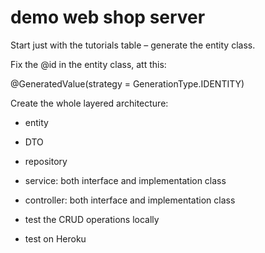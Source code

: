 # demo web shop server

Start just with the tutorials table – generate the entity class.

Fix the @id in the entity class, att this:

@GeneratedValue(strategy = GenerationType.IDENTITY)

Create the whole layered architecture:

- entity
- DTO
- repository
- service: both interface and implementation class 
- controller: both interface and implementation class


- test the CRUD operations locally
- test on Heroku